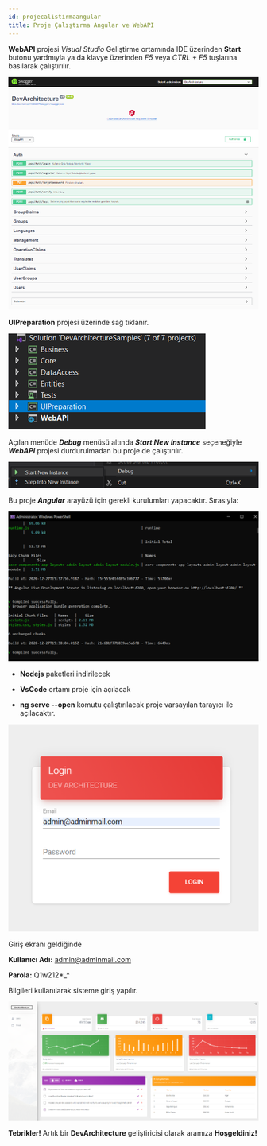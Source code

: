 ```yaml
---
id: projecalistirmaangular
title: Proje Çalıştırma Angular ve WebAPI
---
```


**WebAPI** projesi *Visual Studio* Geliştirme ortamında IDE üzerinden **Start** butonu yardmıyla ya da klavye üzerinden *F5* veya *CTRL + F5* tuşlarına basılarak çalıştırılır.

![](./media/image17.png)

**UIPreparation** projesi üzerinde sağ tıklanır.

![](./media/image20.png)

Açılan menüde ***Debug*** menüsü altında ***Start New Instance*** seçeneğiyle ***WebAPI***
projesi durdurulmadan bu proje de çalıştırılır.

![](./media/image21.png)

Bu proje ***Angular*** arayüzü için gerekli kurulumları yapacaktır. Sırasıyla:

![](./media/image22.png)

-   **Nodejs** paketleri indirilecek

-   **VsCode** ortamı proje için açılacak

-   **ng serve --open** komutu çalıştırılacak proje varsayılan tarayıcı ile
    açılacaktır.

![](./media/image23.png)

Giriş ekranı geldiğinde

**Kullanıcı Adı:** admin@adminmail.com

**Parola:** Q1w212\*\_\*

Bilgileri kullanılarak sisteme giriş yapılır.

![](./media/image24.png)

**Tebrikler!** Artık bir **DevArchitecture** geliştiricisi olarak aramıza **Hoşgeldiniz!**